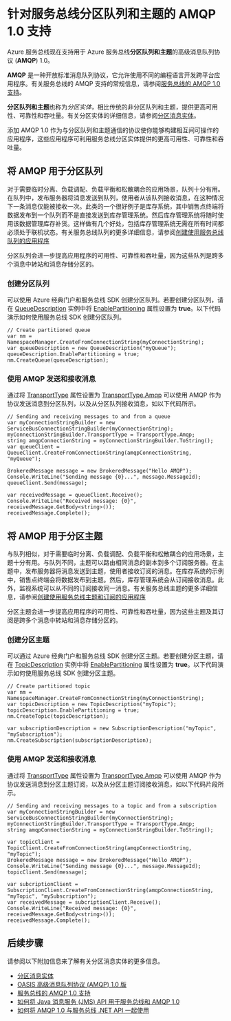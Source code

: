 <properties 
	pageTitle="针对服务总线分区队列和主题的 AMQP 1.0 支持 | Windows Azure" 
	description="了解如何将高级消息队列协议 (AMQP) 1.0 用于服务总线分区队列和主题。" 
	services="service-bus" 
	documentationCenter=".net" 
	authors="hillaryc" 
	manager="timlt" 
	editor=""/>

<tags 
	ms.service="service-bus" 
	ms.date="11/05/2015" 
	wacn.date="12/17/2015"/>



# 针对服务总线分区队列和主题的 AMQP 1.0 支持 

Azure 服务总线现在支持用于 Azure 服务总线**分区队列和主题**的高级消息队列协议 (**AMQP**) 1.0。

**AMQP** 是一种开放标准消息队列协议，它允许使用不同的编程语言开发跨平台应用程序。有关服务总线的 AMQP 支持的常规信息，请参阅[服务总线的 AMQP 1.0 支持](/documentation/articles/service-bus-amqp-overview)。

**分区队列和主题**也称为*分区实体*，相比传统的非分区队列和主题，提供更高可用性、可靠性和吞吐量。有关分区实体的详细信息，请参阅[分区消息实体](/documentation/articles/service-bus-partitioning)。

添加 AMQP 1.0 作为与分区队列和主题通信的协议使你能够构建相互间可操作的应用程序，这些应用程序可利用服务总线分区实体提供的更高可用性、可靠性和吞吐量。

## 将 AMQP 用于分区队列

对于需要临时分离、负载调配、负载平衡和松散耦合的应用场景，队列十分有用。在队列中，发布服务器将消息发送到队列，使用者从该队列接收消息，在这种情况下一条消息仅能被接收一次。此类的一个很好例子是库存系统，其中销售点终端将数据发布到一个队列而不是直接发送到库存管理系统。然后库存管理系统将随时使用该数据管理库存补货。这样做有几个好处，包括库存管理系统无需在所有时间都必须处于联机状态。有关服务总线队列的更多详细信息，请参阅[创建使用服务总线队列的应用程序](/documentation/articles/service-bus-create-queues)

分区队列会进一步提高应用程序的可用性、可靠性和吞吐量，因为这些队列是跨多个消息中转站和消息存储分区的。

### 创建分区队列

可以使用 Azure 经典门户和服务总线 SDK 创建分区队列。若要创建分区队列，请在 [QueueDescription](https://msdn.microsoft.com/zh-cn/library/azure/microsoft.servicebus.messaging.queuedescription.aspx) 实例中将 [EnablePartitioning](https://msdn.microsoft.com/zh-cn/library/azure/microsoft.servicebus.messaging.queuedescription.enablepartitioning.aspx) 属性设置为 **true**。以下代码演示如何使用服务总线 SDK 创建分区队列。
 
```
// Create partitioned queue
var nm = NamespaceManager.CreateFromConnectionString(myConnectionString);
var queueDescription = new QueueDescription("myQueue");
queueDescription.EnablePartitioning = true;
nm.CreateQueue(queueDescription);
```

### 使用 AMQP 发送和接收消息

通过将 [TransportType](https://msdn.microsoft.com/zh-cn/library/azure/microsoft.servicebus.servicebusconnectionstringbuilder.transporttype.aspx) 属性设置为 [TransportType.Amqp](https://msdn.microsoft.com/zh-cn/library/azure/microsoft.servicebus.messaging.transporttype.aspx) 可以使用 AMQP 作为协议发送消息到分区队列，以及从分区队列接收消息，如以下代码所示。

```
// Sending and receiving messages to and from a queue
var myConnectionStringBuilder = new ServiceBusConnectionStringBuilder(myConnectionString);
myConnectionStringBuilder.TransportType = TransportType.Amqp;
string amqpConnectionString = myConnectionStringBuilder.ToString();
var queueClient = QueueClient.CreateFromConnectionString(amqpConnectionString, "myQueue");

BrokeredMessage message = new BrokeredMessage("Hello AMQP");
Console.WriteLine("Sending message {0}...", message.MessageId);
queueClient.Send(message);

var receivedMessage = queueClient.Receive();
Console.WriteLine("Received message: {0}", receivedMessage.GetBody<string>());
receivedMessage.Complete();
```

## 将 AMQP 用于分区主题

与队列相似，对于需要临时分离、负载调配、负载平衡和松散耦合的应用场景，主题十分有用。与队列不同，主题可以路由相同消息的副本到多个订阅服务器。在主题中，发布服务器将消息发送到主题，使用者接收订阅的消息。在库存系统的示例中，销售点终端会将数据发布到主题。然后，库存管理系统会从订阅接收消息。此外，监视系统可以从不同的订阅接收同一消息。有关服务总线主题的更多详细信息，请参阅[创建使用服务总线主题和订阅的应用程序](/documentation/articles/service-bus-create-topics-subscriptions)

分区主题会进一步提高应用程序的可用性、可靠性和吞吐量，因为这些主题及其订阅是跨多个消息中转站和消息存储分区的。

### 创建分区主题

可以通过 Azure 经典门户和服务总线 SDK 创建分区主题。若要创建分区主题，请在 [TopicDescription](https://msdn.microsoft.com/zh-cn/library/azure/microsoft.servicebus.messaging.topicdescription.aspx) 实例中将 [EnablePartitioning](https://msdn.microsoft.com/zh-cn/library/azure/microsoft.servicebus.messaging.topicdescription.enablepartitioning.aspx) 属性设置为 **true**。以下代码演示如何使用服务总线 SDK 创建分区主题。
	
```
// Create partitioned topic
var nm = NamespaceManager.CreateFromConnectionString(myConnectionString);
var topicDescription = new TopicDescription("myTopic");
topicDescription.EnablePartitioning = true;
nm.CreateTopic(topicDescription);

var subscriptionDescription = new SubscriptionDescription("myTopic", "mySubscription");
nm.CreateSubscription(subscriptionDescription);
```

### 使用 AMQP 发送和接收消息

通过将 [TransportType](https://msdn.microsoft.com/zh-cn/library/azure/microsoft.servicebus.servicebusconnectionstringbuilder.transporttype.aspx) 属性设置为 [TransportType.Amqp](https://msdn.microsoft.com/zh-cn/library/azure/microsoft.servicebus.messaging.transporttype.aspx) 可以使用 AMQP 作为协议发送消息到分区主题订阅，以及从分区主题订阅接收消息，如以下代码片段所示。

```
// Sending and receiving messages to a topic and from a subscription
var myConnectionStringBuilder = new ServiceBusConnectionStringBuilder(myConnectionString);
myConnectionStringBuilder.TransportType = TransportType.Amqp;
string amqpConnectionString = myConnectionStringBuilder.ToString();
	
var topicClient = TopicClient.CreateFromConnectionString(amqpConnectionString, "myTopic");
BrokeredMessage message = new BrokeredMessage("Hello AMQP");
Console.WriteLine("Sending message {0}...", message.MessageId);
topicClient.Send(message);
	
var subcriptionClient = SubscriptionClient.CreateFromConnectionString(amqpConnectionString, "myTopic", "mySubscription");
var receivedMessage = subcriptionClient.Receive();
Console.WriteLine("Received message: {0}", receivedMessage.GetBody<string>());
receivedMessage.Complete();
```

## 后续步骤

请参阅以下附加信息来了解有关分区消息实体的更多信息。

*    [分区消息实体](/documentation/articles/service-bus-partitioning)
*    [OASIS 高级消息队列协议 (AMQP) 1.0 版](http://docs.oasis-open.org/amqp/core/v1.0/os/amqp-core-complete-v1.0-os.pdf)
*    [服务总线的 AMQP 1.0 支持](/documentation/articles/service-bus-amqp-overview)
*    [如何将 Java 消息服务 (JMS) API 用于服务总线和 AMQP 1.0](/documentation/articles/service-bus-java-how-to-use-jms-api-amqp)
*    [如何将 AMQP 1.0 与服务总线 .NET API 一起使用](/documentation/articles/service-bus-dotnet-advanced-message-queuing)

<!---HONumber=Mooncake_1207_2015-->